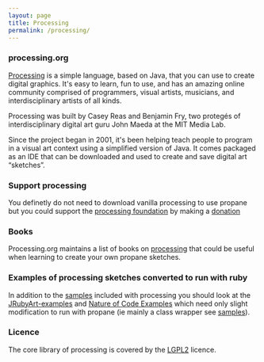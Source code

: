 ```yaml
---
layout: page
title: Processing
permalink: /processing/
---
```

### processing.org ###

[Processing][processing] is a simple language, based on Java, that you can use to create digital graphics. It's easy to learn, fun to use, and has an amazing online community comprised of programmers, visual artists, musicians, and interdisciplinary artists of all kinds.

Processing was built by Casey Reas and Benjamin Fry, two protegés of interdisciplinary digital art guru John Maeda at the MIT Media Lab.

Since the project began in 2001, it's been helping teach people to program in a visual art context using a simplified version of Java. It comes packaged as an IDE that can be downloaded and used to create and save digital art “sketches”.

### Support processing ###

You definetly do not need to download vanilla processing to use propane but you could support the [processing foundation][foundation] by making a [donation][support]

### Books ###

Processing.org maintains a list of books on [processing][books] that could be useful when learning to create your own propane sketches.

### Examples of processing sketches converted to run with ruby ###

In addition to the [samples][propane-examples] included with processing you should look at the [JRubyArt-examples][jrub] and [Nature of Code Examples][noc] which need only slight modification to run with propane (ie mainly a class wrapper see [samples][propane-examples]).

### Licence ###

The core library of processing is covered by the [LGPL2][licence] licence.

[processing]:https://processing.org/
[foundation]:https://processingfoundation.org/
[support]:https://www.processing.org/download/
[books]:https://www.processing.org/books/
[jrub]:https://github.com/ruby-processing/JRubyArt-examples
[propane-examples]:https://github.com/ruby-processing/propane-examples
[noc]:https://github.com/ruby-processing/The-Nature-of-Code-for-JRubyArt
[licence]:https://github.com/processing/processing/blob/master/license.txt

